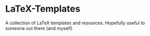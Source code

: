 # LaTeX-Templates
A collection of LaTeX templates and resources. Hopefully useful to someone out there (and myself)
